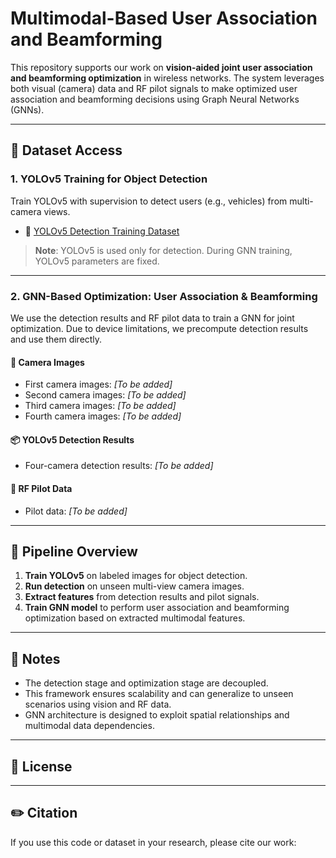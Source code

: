 # Multimodal-Based User Association and Beamforming

This repository supports our work on **vision-aided joint user association and beamforming optimization** in wireless networks. The system leverages both visual (camera) data and RF pilot signals to make optimized user association and beamforming decisions using Graph Neural Networks (GNNs).

---

## 📁 Dataset Access

### 1. YOLOv5 Training for Object Detection

Train YOLOv5 with supervision to detect users (e.g., vehicles) from multi-camera views.

- 🔗 [YOLOv5 Detection Training Dataset](https://drive.google.com/file/d/1zTJ5cJ2EAZE74LPTIOUnJHBjfP08XAC1/view?usp=drive_link)

> **Note**: YOLOv5 is used only for detection. During GNN training, YOLOv5 parameters are fixed.
> 

---

### 2. GNN-Based Optimization: User Association & Beamforming

We use the detection results and RF pilot data to train a GNN for joint optimization. Due to device limitations, we precompute detection results and use them directly.

#### 📸 Camera Images
- First camera images: *[To be added]*
- Second camera images: *[To be added]*
- Third camera images: *[To be added]*
- Fourth camera images: *[To be added]*

#### 📦 YOLOv5 Detection Results
- Four-camera detection results: *[To be added]*

#### 📡 RF Pilot Data
- Pilot data: *[To be added]*

---

## 🔧 Pipeline Overview

1. **Train YOLOv5** on labeled images for object detection.
2. **Run detection** on unseen multi-view camera images.
3. **Extract features** from detection results and pilot signals.
4. **Train GNN model** to perform user association and beamforming optimization based on extracted multimodal features.

---

## 📌 Notes

- The detection stage and optimization stage are decoupled.
- This framework ensures scalability and can generalize to unseen scenarios using vision and RF data.
- GNN architecture is designed to exploit spatial relationships and multimodal data dependencies.

---

## 📄 License

 

---

## ✏️ Citation

If you use this code or dataset in your research, please cite our work:

